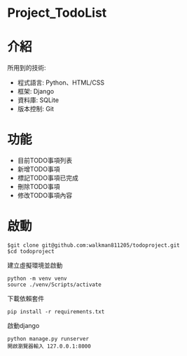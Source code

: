 # Project_TodoList


# 介紹

所用到的技術:
<ul>
  <li>程式語言: Python、HTML/CSS</li>
  <li>框架: Django</li>
  <li>資料庫: SQLite</li>
  <li>版本控制: Git</li>
</ul>

# 功能
<ul>
 <li>目前TODO事項列表</li>
 <li>新增TODO事項</li>
 <li>標記TODO事項已完成</li>
 <li>刪除TODO事項</li>
 <li>修改TODO事項內容</li>
</ul> 


# 啟動
```
$git clone git@github.com:walkman811205/todoproject.git
$cd todoproject
```
建立虛擬環境並啟動
```
python -m venv venv
source ./venv/Scripts/activate
```
下載依賴套件
```
pip install -r requirements.txt
```
啟動django
```
python manage.py runserver
開啟瀏覽器輸入 127.0.0.1:8000 
```
